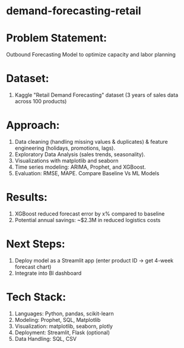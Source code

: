 # demand-forecasting-retail
# Problem Statement: 
Outbound Forecasting Model to optimize capacity and labor planning

# Dataset: 
1. Kaggle "Retail Demand Forecasting" dataset (3 years of sales data across 100 products)

# Approach:
1. Data cleaning (handling missing values & duplicates) & feature engineering (holidays, promotions, lags).
2. Exploratory Data Analysis (sales trends, seasonality).
3. Visualizations with matplotlib and seaborn
4. Time series modeling: ARIMA, Prophet, and XGBoost.
5. Evaluation: RMSE, MAPE. Compare Baseline Vs ML Models

# Results:
1. XGBoost reduced forecast error by x% compared to baseline
2. Potential annual savings: ~$2.3M in reduced logistics costs

# Next Steps:
1. Deploy model as a Streamlit app (enter product ID → get 4-week forecast chart)
2. Integrate into BI dashboard

# Tech Stack: 
1. Languages: Python, pandas, scikit-learn 
2. Modeling: Prophet, SQL, Matplotlib
3. Visualization: matplotlib, seaborn, plotly  
4. Deployment: Streamlit, Flask (optional)  
5. Data Handling: SQL, CSV 
